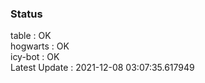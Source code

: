 ### Status


table : OK  
hogwarts : OK  
icy-bot : OK  
Latest Update : 2021-12-08 03:07:35.617949
